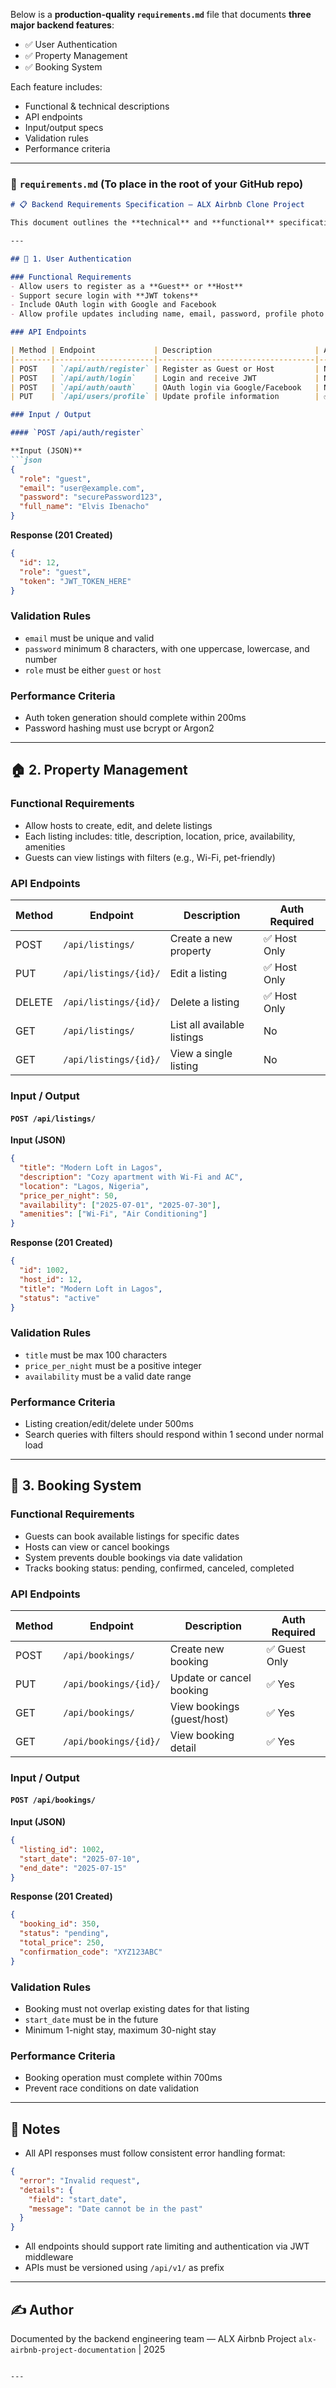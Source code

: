 Below is a **production-quality `requirements.md`** file that documents **three major backend features**:

* ✅ User Authentication
* ✅ Property Management
* ✅ Booking System

Each feature includes:

* Functional & technical descriptions
* API endpoints
* Input/output specs
* Validation rules
* Performance criteria

---

### 📄 `requirements.md` (To place in the root of your GitHub repo)

````markdown
# 📋 Backend Requirements Specification – ALX Airbnb Clone Project

This document outlines the **technical** and **functional** specifications for selected backend features of the ALX Airbnb Clone. These requirements are based on the use cases and user stories defined in previous tasks.

---

## 🔐 1. User Authentication

### Functional Requirements
- Allow users to register as a **Guest** or **Host**
- Support secure login with **JWT tokens**
- Include OAuth login with Google and Facebook
- Allow profile updates including name, email, password, profile photo

### API Endpoints

| Method | Endpoint             | Description                       | Auth Required |
|--------|----------------------|-----------------------------------|---------------|
| POST   | `/api/auth/register` | Register as Guest or Host         | No            |
| POST   | `/api/auth/login`    | Login and receive JWT             | No            |
| POST   | `/api/auth/oauth`    | OAuth login via Google/Facebook   | No            |
| PUT    | `/api/users/profile` | Update profile information        | ✅ Yes         |

### Input / Output

#### `POST /api/auth/register`

**Input (JSON)**  
```json
{
  "role": "guest",
  "email": "user@example.com",
  "password": "securePassword123",
  "full_name": "Elvis Ibenacho"
}
````

**Response (201 Created)**

```json
{
  "id": 12,
  "role": "guest",
  "token": "JWT_TOKEN_HERE"
}
```

### Validation Rules

* `email` must be unique and valid
* `password` minimum 8 characters, with one uppercase, lowercase, and number
* `role` must be either `guest` or `host`

### Performance Criteria

* Auth token generation should complete within 200ms
* Password hashing must use bcrypt or Argon2

---

## 🏠 2. Property Management

### Functional Requirements

* Allow hosts to create, edit, and delete listings
* Each listing includes: title, description, location, price, availability, amenities
* Guests can view listings with filters (e.g., Wi-Fi, pet-friendly)

### API Endpoints

| Method | Endpoint              | Description                 | Auth Required |
| ------ | --------------------- | --------------------------- | ------------- |
| POST   | `/api/listings/`      | Create a new property       | ✅ Host Only   |
| PUT    | `/api/listings/{id}/` | Edit a listing              | ✅ Host Only   |
| DELETE | `/api/listings/{id}/` | Delete a listing            | ✅ Host Only   |
| GET    | `/api/listings/`      | List all available listings | No            |
| GET    | `/api/listings/{id}/` | View a single listing       | No            |

### Input / Output

#### `POST /api/listings/`

**Input (JSON)**

```json
{
  "title": "Modern Loft in Lagos",
  "description": "Cozy apartment with Wi-Fi and AC",
  "location": "Lagos, Nigeria",
  "price_per_night": 50,
  "availability": ["2025-07-01", "2025-07-30"],
  "amenities": ["Wi-Fi", "Air Conditioning"]
}
```

**Response (201 Created)**

```json
{
  "id": 1002,
  "host_id": 12,
  "title": "Modern Loft in Lagos",
  "status": "active"
}
```

### Validation Rules

* `title` must be max 100 characters
* `price_per_night` must be a positive integer
* `availability` must be a valid date range

### Performance Criteria

* Listing creation/edit/delete under 500ms
* Search queries with filters should respond within 1 second under normal load

---

## 📅 3. Booking System

### Functional Requirements

* Guests can book available listings for specific dates
* Hosts can view or cancel bookings
* System prevents double bookings via date validation
* Tracks booking status: pending, confirmed, canceled, completed

### API Endpoints

| Method | Endpoint              | Description                | Auth Required |
| ------ | --------------------- | -------------------------- | ------------- |
| POST   | `/api/bookings/`      | Create new booking         | ✅ Guest Only  |
| PUT    | `/api/bookings/{id}/` | Update or cancel booking   | ✅ Yes         |
| GET    | `/api/bookings/`      | View bookings (guest/host) | ✅ Yes         |
| GET    | `/api/bookings/{id}/` | View booking detail        | ✅ Yes         |

### Input / Output

#### `POST /api/bookings/`

**Input (JSON)**

```json
{
  "listing_id": 1002,
  "start_date": "2025-07-10",
  "end_date": "2025-07-15"
}
```

**Response (201 Created)**

```json
{
  "booking_id": 350,
  "status": "pending",
  "total_price": 250,
  "confirmation_code": "XYZ123ABC"
}
```

### Validation Rules

* Booking must not overlap existing dates for that listing
* `start_date` must be in the future
* Minimum 1-night stay, maximum 30-night stay

### Performance Criteria

* Booking operation must complete within 700ms
* Prevent race conditions on date validation

---

## 📌 Notes

* All API responses must follow consistent error handling format:

```json
{
  "error": "Invalid request",
  "details": {
    "field": "start_date",
    "message": "Date cannot be in the past"
  }
}
```

* All endpoints should support rate limiting and authentication via JWT middleware
* APIs must be versioned using `/api/v1/` as prefix

---

## ✍️ Author

Documented by the backend engineering team — ALX Airbnb Project
`alx-airbnb-project-documentation` | 2025

````

---
